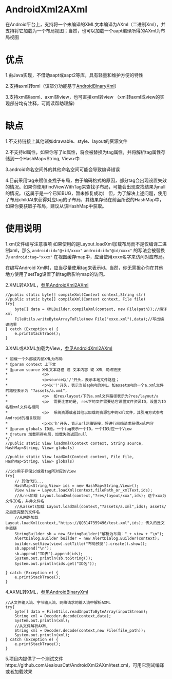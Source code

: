 # AndroidXml2AXml
在Android平台上，支持将一个未编译的XML文本编译为AXml（二进制Xml），并支持将它加载为一个布局视图；当然，也可以加载一个aapt编译所得的AXml为布局视图

# 优点
1.由Java实现，不借助aapt或aapt2等库，具有轻量和维护方便的特性

2.支持axml转xml（该部分功能基于[AndroidBinaryXml](https://github.com/senswrong/AndroidBinaryXml)）

3.支持xml转axml、axml转view，也可直接xml转view
（xml转axml或view的实现部分均有注释，可阅读帮助理解）

# 缺点
1.不支持链接上其他诸如drawable、style、layout的资源文件

2.不支持id属性，如果你写了id属性，将会被替换为tag属性，并将解析tag属性存储到一个HashMap<String, View>中

3.android命名空间外的其他命名空间可能会导致编译错误

4.目前采用tag来赋值查找子布局，由于编码格式的原因，部分tag会出现设置失效的情况。如果你使用findViewWithTag来查找子布局，可能会出现查找结果为null的情况。（这属于是一个已知BUG，暂未修复成功）
但，为了解决上述问题，使用了布局childAt来获得对应tag的子布局，其结果存储在前面所说的HashMap中，如果你要获取子布局，建议从该HashMap中获取。


# 使用说明
1.xml文件编写注意事项
如果使用的是Layout.loadXml加载布局而不是仅编译二进制xml，那么
`android:id="@+id/xxxx"`
`android:id="@id/xxxx"`
的写法会被替换为
`android:tag="xxxx"`
在视图缓存map中，应当使用xxxx名字来访问对应布局。

在编写Android Xml时，应当尽量使用tag来表示id。当然，你无需担心你在其他地方使用了setTag设置了新tag后影响map的访问。

2.XML转AXML，[参见AndroidXml2AXml](https://github.com/JealousCat/AndroidXml2AXml)
```
//public static byte[] compileXml(Context context,String str)
//public static byte[] compileXml(Context context, File file)
try{
    byte[] data = XMLBuilder.compileXml(context, new File(path));//编译xml
    FileUtils.writeByteArrayToFile(new File("xxxx.xml"),data);//写出编译结果
} catch (Exception e) {
    e.printStackTrace();
}
```

3.XML或AXML加载为View，[参见AndroidXml2AXml](https://github.com/JealousCat/AndroidXml2AXml)
```/**
* 加载一个外部或内部XML为布局
* @param context 上下文
* @param source XML文本路径 或 文本内容 或 XML 网络链接
*               <p>
*               <p>source以'/'开头，表示本地文件路径；
*               <p>以'?'开头，表示当前apk内的XML，如assets内的一个a.xml文件的路径表示为 "?assets/a.xml"，
*               <p>  如res/layout/下的a.xml文件路径表示为?res/layout/a
*               <p>  需要注意的是, res下的文件需要给它设置文件资源ID，设置为ID名和xml文件名相同
*               <p>  系统资源或者其他以加载的资源包中的xml文件，其引用方式参考Android的相关规则
*               <p>以'h'开头，表示url网络链接，将进行网络请求获得xml内容
* @param globals ID池，一个tag表示一个ID，一个ID对应一个View
* @return 加载所得布局，加载失败返回null
*/
//public static View loadXml(Context context, String source, HashMap<String, View> globals)

//public static View loadXml(Context context, File file, HashMap<String, View> globals)

//ids用于存储id或者tag所对应的View
try{
    // 其他代码...
    HashMap<String,View> ids = new HashMap<String,View>();
    View view = Layout.loadXml(context,filePath_or_xmlText,ids);
    //从res加载 Layout.loadXml(context,"?res/layout/xxx",ids); 这个xxx为文件ID名，并非文件名
    //从assets加载 Layout.loadXml(context,"?assets/a.xml",ids); assets/之后是完整的文件名
    //从网路加载 Layout.loadXml(context,"https://QQ3147359496/test.xml",ids); 传入的是文件直链
    StringBuilder sb = new StringBuilder("解析为布局：" + view + "\n");
    AlertDialog.Builder builder = new AlertDialog.Builder(context);
    builder.setView(view).setTitle("布局预览").create().show();
    sb.append("\n");
    sb.append("ID表").append(ids);
    System.out.println(sb.toString());
    System.out.println(ids.get("ID名"));
    
} catch (Exception e) {
    e.printStackTrace();
}
```

4.AXML转XML，[参见AndroidBinaryXml](https://github.com/senswrong/AndroidBinaryXml)

```
//从文件输入流、字节输入流、网络请求的输入流中解析AXML
try{
    byte[] data = FileUtils.readInputToByteArray(inputStream);
    String xml = Decoder.decode(context,data);
    System.out.println(xml);
    //从文件解析AXML
    String xml = Decoder.decode(context,new File(file_path));
    System.out.println(xml);
} catch (Exception e) {
    e.printStackTrace();
}
```

5.项目内提供了一个测试文件https://github.com/JealousCat/AndroidXml2AXml/test.xml，可用它测试编译或者加载效果
